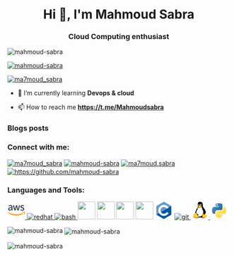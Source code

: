 <h1 align="center">Hi 👋, I'm Mahmoud Sabra</h1>
<h3 align="center"> Cloud Computing enthusiast   </h3>

<p align="left"> <img src="https://komarev.com/ghpvc/?username=mahmoud-sabra&label=Profile%20views&color=0e75b6&style=flat" alt="mahmoud-sabra" /> </p>

<p align="left"> <a href="https://github.com/ryo-ma/github-profile-trophy"><img src="https://github-profile-trophy.vercel.app/?username=mahmoud-sabra" alt="mahmoud-sabra" /></a> </p>

<p align="left"> <a href="https://twitter.com/ma7moud_sabra" target="blank"><img src="https://img.shields.io/twitter/follow/ma7moud_sabra?logo=twitter&style=for-the-badge" alt="ma7moud_sabra" /></a> </p>

- 🌱 I’m currently learning **Devops & cloud**

- 📫 How to reach me **https://t.me/Mahmoudsabra**



### Blogs posts
<!-- BLOG-POST-LIST:START -->
<!-- BLOG-POST-LIST:END -->

<h3 align="left">Connect with me:</h3>
<p align="left">
<a href="https://twitter.com/ma7moud_sabra" target="blank"><img align="center" src="https://raw.githubusercontent.com/rahuldkjain/github-profile-readme-generator/master/src/images/icons/Social/twitter.svg" alt="ma7moud_sabra" height="30" width="40" /></a>
<a href="https://linkedin.com/in/mahmoud-sabra" target="blank"><img align="center" src="https://raw.githubusercontent.com/rahuldkjain/github-profile-readme-generator/master/src/images/icons/Social/linked-in-alt.svg" alt="mahmoud-sabra" height="30" width="40" /></a>
<a href="https://fb.com/ma7moud.sabra" target="blank"><img align="center" src="https://raw.githubusercontent.com/rahuldkjain/github-profile-readme-generator/master/src/images/icons/Social/facebook.svg" alt="ma7moud.sabra" height="30" width="40" /></a>
<a href="/https://github.com/mahmoud-sabra" target="blank"><img align="center" src="https://raw.githubusercontent.com/rahuldkjain/github-profile-readme-generator/master/src/images/icons/Social/rss.svg" alt="https://github.com/mahmoud-sabra" height="30" width="40" /></a>
</p>

<h3 align="left">Languages and Tools:</h3>
<p align="left"> <a href="https://aws.amazon.com" target="_blank" rel="noreferrer"  title="AWS">
      <img
        src="https://raw.githubusercontent.com/devicons/devicon/master/icons/amazonwebservices/amazonwebservices-original-wordmark.svg"
        alt="AWS"
        width="40"
        height="40"
      />
    </a>
  <a href="https://www.redhat.com" target="_blank" rel="noreferrer"  title="RedHat">
      <img
        src="https://www.vectorlogo.zone/logos/redhat/redhat-icon.svg"
        alt="redhat"
        width="40"
        height="40"
      />
    </a>
  <a href="https://www.gnu.org/software/bash/" target="_blank" rel="noreferrer"  title="bash">
      <img src="https://www.vectorlogo.zone/logos/gnu_bash/gnu_bash-icon.svg" alt="bash" width="40" height="40"/>
    </a>
   <img src="https://img.icons8.com/color/64/docker.png" width="40" height="40" >
   <img src="https://img.icons8.com/color/64/terraform.png" width="40" height="40"  >
   <img src="https://img.icons8.com/color/64/ansible.png" width="40" height="40" >
   <img src="https://img.icons8.com/color/64/gitlab.png" width="40" height="40">
 <img src="https://raw.githubusercontent.com/devicons/devicon/master/icons/c/c-original.svg" alt="c" width="40" height="40"/> </a> <a href="https://git-scm.com/" target="_blank" rel="noreferrer"> <img src="https://www.vectorlogo.zone/logos/git-scm/git-scm-icon.svg" alt="git" width="40" height="40"/> </a> <a href="https://www.linux.org/" target="_blank" rel="noreferrer"> <img src="https://raw.githubusercontent.com/devicons/devicon/master/icons/linux/linux-original.svg" alt="linux" width="40" height="40"/> </a> <a href="https://www.python.org" target="_blank" rel="noreferrer"> <img src="https://raw.githubusercontent.com/devicons/devicon/master/icons/python/python-original.svg" alt="python" width="40" height="40"/> </a> </p>

<p><img align="left" src="https://github-readme-stats.vercel.app/api/top-langs?username=mahmoud-sabra&show_icons=true&locale=en&layout=compact" alt="mahmoud-sabra" /></p>

<p>&nbsp;<img align="center" src="https://github-readme-stats.vercel.app/api?username=mahmoud-sabra&show_icons=true&locale=en" alt="mahmoud-sabra" /></p>

<p><img align="center" src="https://github-readme-streak-stats.herokuapp.com/?user=mahmoud-sabra&" alt="mahmoud-sabra" /></p>

